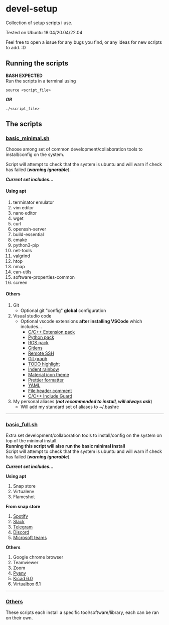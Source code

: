 # devel-setup

Collection of setup scripts i use.

Tested on Ubuntu 18.04/20.04/22.04

Feel free to open a issue for any bugs you find, or any ideas for new scripts to add. :D

## Running the scripts

__BASH EXPECTED__  
Run the scripts in a terminal using

```shell
source <script_file>
```

___OR___

```shell
./<script_file>
```


## The scripts

### [basic_minimal.sh](./basic_minimal.sh)

Choose among set of common development/collaboration tools to install/config on the system.

Script will attempt to check that the system is ubuntu and will warn if check has failed (___warning ignorable___).

___Current set includes...___

#### __Using apt__

1. terminator emulator
2. vim editor
3. nano editor
4. wget
5. curl
6. openssh-server
7. build-essential
8. cmake
9. python3-pip
10. net-tools
11. valgrind
12. htop
13. nmap
14. can-utils
15. software-properties-common
16. screen

#### __Others__

1. Git
    * Optional git "config" __global__ configuration
2. Visual studio code
    * Optional vscode extensions __after installing VSCode__ which includes...
        * [C/C++ Extension pack](https://marketplace.visualstudio.com/items?itemName=ms-vscode.cpptools-extension-pack)
        * [Python pack](https://marketplace.visualstudio.com/items?itemName=ms-python.python)
        * [ROS pack](https://marketplace.visualstudio.com/items?itemName=ms-iot.vscode-ros)
        * [Gitlens](https://marketplace.visualstudio.com/items?itemName=eamodio.gitlens)
        * [Remote SSH](https://marketplace.visualstudio.com/items?itemName=ms-vscode-remote.remote-ssh)
        * [Git graph](https://marketplace.visualstudio.com/items?itemName=mhutchie.git-graph)
        * [TODO highlight](https://marketplace.visualstudio.com/items?itemName=wayou.vscode-todo-highlight)
        * [Indent rainbow](https://marketplace.visualstudio.com/items?itemName=oderwat.indent-rainbow)
        * [Material icon theme](https://marketplace.visualstudio.com/items?itemName=pkief.material-icon-theme)
        * [Prettier formatter](https://marketplace.visualstudio.com/items?itemName=esbenp.prettier-vscode)
        * [YAML](https://marketplace.visualstudio.com/items?itemName=redhat.vscode-yaml)
        * [File header comment](https://marketplace.visualstudio.com/items?itemName=doi.fileheadercomment)
        * [C/C++ Include Guard](https://marketplace.visualstudio.com/items?itemName=akiramiyakoda.cppincludeguard)
3. My personal aliases (___not recommended to install, will always ask___)
    * Will add my standard set of aliases to ~/.bashrc

----

### [basic_full.sh](./basic_full.sh)

Extra set development/collaboration tools to install/config on the system on top of the minimal install.  
__Running this script will also run the basic minimal install__  
Script will attempt to check that the system is ubuntu and will warn if check has failed (___warning ignorable___).

___Current set includes...___

__Using apt__

1. Snap store
2. Virtualenv
3. Flameshot

__From snap store__

1. [Spotify](https://snapcraft.io/spotify)
2. [Slack](https://snapcraft.io/slack)
3. [Telegram](https://snapcraft.io/telegram-desktop)
4. [Discord](https://snapcraft.io/discord)
5. [Microsoft teams](https://snapcraft.io/teams)

__Others__

1. Google chrome browser
2. Teamviewer
3. Zoom
4. [Pyenv](https://github.com/pyenv/pyenv)
5. [Kicad 6.0](https://www.kicad.org/)
6. [Virtualbox 6.1](https://www.virtualbox.org/wiki/Downloads)

----

### [Others](./scripts)

These scripts each install a specific tool/software/library, each can be ran on their own.